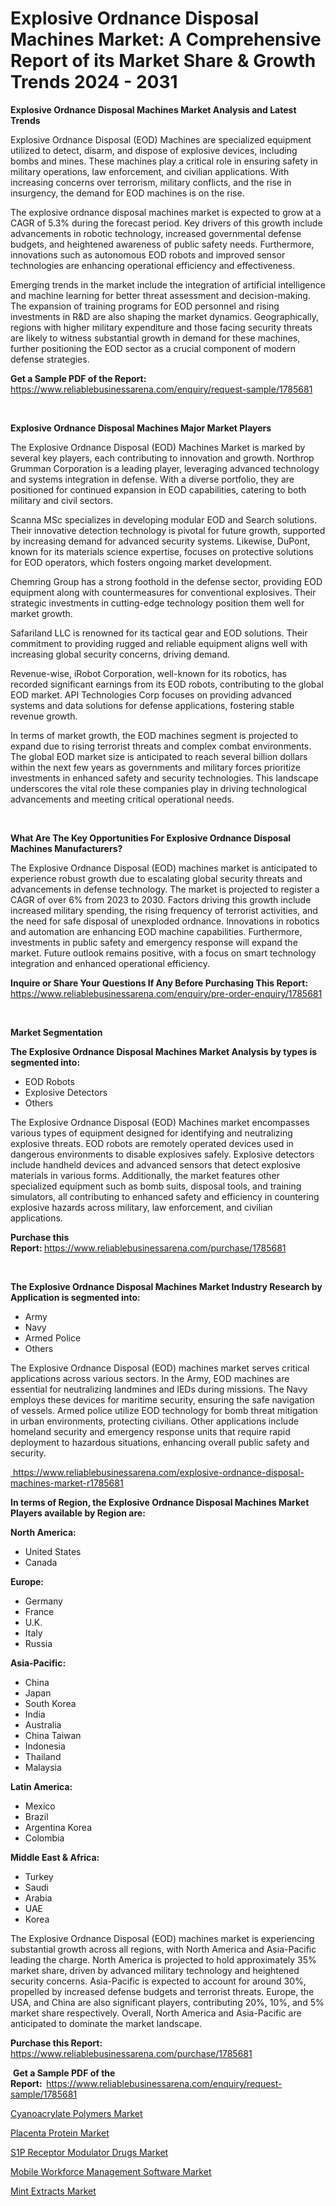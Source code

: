 <p><h1>Explosive Ordnance Disposal Machines Market: A Comprehensive Report of its Market Share & Growth Trends 2024 - 2031</h1></p><p><strong>Explosive Ordnance Disposal Machines Market Analysis and Latest Trends</strong></p>
<p><p>Explosive Ordnance Disposal (EOD) Machines are specialized equipment utilized to detect, disarm, and dispose of explosive devices, including bombs and mines. These machines play a critical role in ensuring safety in military operations, law enforcement, and civilian applications. With increasing concerns over terrorism, military conflicts, and the rise in insurgency, the demand for EOD machines is on the rise.</p><p>The explosive ordnance disposal machines market is expected to grow at a CAGR of 5.3% during the forecast period. Key drivers of this growth include advancements in robotic technology, increased governmental defense budgets, and heightened awareness of public safety needs. Furthermore, innovations such as autonomous EOD robots and improved sensor technologies are enhancing operational efficiency and effectiveness.</p><p>Emerging trends in the market include the integration of artificial intelligence and machine learning for better threat assessment and decision-making. The expansion of training programs for EOD personnel and rising investments in R&D are also shaping the market dynamics. Geographically, regions with higher military expenditure and those facing security threats are likely to witness substantial growth in demand for these machines, further positioning the EOD sector as a crucial component of modern defense strategies.</p></p>
<p><strong>Get a Sample PDF of the Report:&nbsp;</strong> <a href="https://www.reliablebusinessarena.com/enquiry/request-sample/1785681?utm_campaign=1332&utm_medium=2&utm_source=Github&utm_content=ia&utm_term=09102024&utm_id=explosive-ordnance-disposal-machines">https://www.reliablebusinessarena.com/enquiry/request-sample/1785681</a></p>
<p>&nbsp;</p>
<p><strong>Explosive Ordnance Disposal Machines Major Market Players</strong></p>
<p><p>The Explosive Ordnance Disposal (EOD) Machines Market is marked by several key players, each contributing to innovation and growth. Northrop Grumman Corporation is a leading player, leveraging advanced technology and systems integration in defense. With a diverse portfolio, they are positioned for continued expansion in EOD capabilities, catering to both military and civil sectors.</p><p>Scanna MSc specializes in developing modular EOD and Search solutions. Their innovative detection technology is pivotal for future growth, supported by increasing demand for advanced security systems. Likewise, DuPont, known for its materials science expertise, focuses on protective solutions for EOD operators, which fosters ongoing market development.</p><p>Chemring Group has a strong foothold in the defense sector, providing EOD equipment along with countermeasures for conventional explosives. Their strategic investments in cutting-edge technology position them well for market growth.</p><p>Safariland LLC is renowned for its tactical gear and EOD solutions. Their commitment to providing rugged and reliable equipment aligns well with increasing global security concerns, driving demand.</p><p>Revenue-wise, iRobot Corporation, well-known for its robotics, has recorded significant earnings from its EOD robots, contributing to the global EOD market. API Technologies Corp focuses on providing advanced systems and data solutions for defense applications, fostering stable revenue growth.</p><p>In terms of market growth, the EOD machines segment is projected to expand due to rising terrorist threats and complex combat environments. The global EOD market size is anticipated to reach several billion dollars within the next few years as governments and military forces prioritize investments in enhanced safety and security technologies. This landscape underscores the vital role these companies play in driving technological advancements and meeting critical operational needs.</p></p>
<p>&nbsp;</p>
<p><strong>What Are The Key Opportunities For Explosive Ordnance Disposal Machines Manufacturers?</strong></p>
<p><p>The Explosive Ordnance Disposal (EOD) machines market is anticipated to experience robust growth due to escalating global security threats and advancements in defense technology. The market is projected to register a CAGR of over 6% from 2023 to 2030. Factors driving this growth include increased military spending, the rising frequency of terrorist activities, and the need for safe disposal of unexploded ordnance. Innovations in robotics and automation are enhancing EOD machine capabilities. Furthermore, investments in public safety and emergency response will expand the market. Future outlook remains positive, with a focus on smart technology integration and enhanced operational efficiency.</p></p>
<p><strong>Inquire or Share Your Questions If Any Before Purchasing This Report:</strong> <a href="https://www.reliablebusinessarena.com/enquiry/pre-order-enquiry/1785681?utm_campaign=1332&utm_medium=2&utm_source=Github&utm_content=ia&utm_term=09102024&utm_id=explosive-ordnance-disposal-machines">https://www.reliablebusinessarena.com/enquiry/pre-order-enquiry/1785681</a></p>
<p>&nbsp;</p>
<p><strong>Market Segmentation</strong></p>
<p><strong>The Explosive Ordnance Disposal Machines Market Analysis by types is segmented into:</strong></p>
<p><ul><li>EOD Robots</li><li>Explosive Detectors</li><li>Others</li></ul></p>
<p><p>The Explosive Ordnance Disposal (EOD) Machines market encompasses various types of equipment designed for identifying and neutralizing explosive threats. EOD robots are remotely operated devices used in dangerous environments to disable explosives safely. Explosive detectors include handheld devices and advanced sensors that detect explosive materials in various forms. Additionally, the market features other specialized equipment such as bomb suits, disposal tools, and training simulators, all contributing to enhanced safety and efficiency in countering explosive hazards across military, law enforcement, and civilian applications.</p></p>
<p><strong>Purchase this Report:&nbsp;</strong><a href="https://www.reliablebusinessarena.com/purchase/1785681?utm_campaign=1332&utm_medium=2&utm_source=Github&utm_content=ia&utm_term=09102024&utm_id=explosive-ordnance-disposal-machines">https://www.reliablebusinessarena.com/purchase/1785681</a></p>
<p>&nbsp;</p>
<p><strong>The Explosive Ordnance Disposal Machines Market Industry Research by Application is segmented into:</strong></p>
<p><ul><li>Army</li><li>Navy</li><li>Armed Police</li><li>Others</li></ul></p>
<p><p>The Explosive Ordnance Disposal (EOD) machines market serves critical applications across various sectors. In the Army, EOD machines are essential for neutralizing landmines and IEDs during missions. The Navy employs these devices for maritime security, ensuring the safe navigation of vessels. Armed police utilize EOD technology for bomb threat mitigation in urban environments, protecting civilians. Other applications include homeland security and emergency response units that require rapid deployment to hazardous situations, enhancing overall public safety and security.</p></p>
<p><a href="https://www.reliablebusinessarena.com/explosive-ordnance-disposal-machines-market-r1785681?utm_campaign=1332&utm_medium=2&utm_source=Github&utm_content=ia&utm_term=09102024&utm_id=explosive-ordnance-disposal-machines">&nbsp;https://www.reliablebusinessarena.com/explosive-ordnance-disposal-machines-market-r1785681</a></p>
<p><strong>In terms of Region, the Explosive Ordnance Disposal Machines Market Players available by Region are:</strong></p>
<p>
    <p> <strong> North America: </strong>
        <ul>
            <li>United States</li>
            <li>Canada</li>
        </ul>
        </p> 
    <p> <strong> Europe: </strong>
        <ul>
            <li>Germany</li>
            <li>France</li>
            <li>U.K.</li>
            <li>Italy</li>
            <li>Russia</li>
        </ul>
        </p> 
    <p> <strong> Asia-Pacific: </strong>
        <ul>
            <li>China</li>
            <li>Japan</li>
            <li>South Korea</li>
            <li>India</li>
            <li>Australia</li>
            <li>China Taiwan</li>
            <li>Indonesia</li>
            <li>Thailand</li>
            <li>Malaysia</li>
        </ul>
        </p> 
    <p> <strong> Latin America: </strong>
        <ul>
            <li>Mexico</li>
            <li>Brazil</li>
            <li>Argentina Korea</li>
            <li>Colombia</li>
        </ul>
        </p> 
    <p> <strong> Middle East & Africa: </strong>
        <ul>
            <li>Turkey</li>
            <li>Saudi</li>
            <li>Arabia</li>
            <li>UAE</li>
            <li>Korea</li>
        </ul>
    </p>
    </p>
<p><p>The Explosive Ordnance Disposal (EOD) machines market is experiencing substantial growth across all regions, with North America and Asia-Pacific leading the charge. North America is projected to hold approximately 35% market share, driven by advanced military technology and heightened security concerns. Asia-Pacific is expected to account for around 30%, propelled by increased defense budgets and terrorist threats. Europe, the USA, and China are also significant players, contributing 20%, 10%, and 5% market share respectively. Overall, North America and Asia-Pacific are anticipated to dominate the market landscape.</p></p>
<p><strong>Purchase this Report: </strong><a href="https://www.reliablebusinessarena.com/purchase/1785681?utm_campaign=1332&utm_medium=2&utm_source=Github&utm_content=ia&utm_term=09102024&utm_id=explosive-ordnance-disposal-machines">https://www.reliablebusinessarena.com/purchase/1785681</a></p>
<p>&nbsp;<strong>Get a Sample PDF of the Report:&nbsp;&nbsp;</strong><a href="https://www.reliablebusinessarena.com/enquiry/request-sample/1785681?utm_campaign=1332&utm_medium=2&utm_source=Github&utm_content=ia&utm_term=09102024&utm_id=explosive-ordnance-disposal-machines">https://www.reliablebusinessarena.com/enquiry/request-sample/1785681</a></p>
<p><strong></strong></p>
<p><p><a href="https://github.com/luckyshygirl/Market-Research-Report-List-6/blob/main/cyanoacrylate-polymers-market.md?utm_campaign=1332&utm_medium=2&utm_source=Github&utm_content=ia&utm_term=09102024&utm_id=explosive-ordnance-disposal-machines">Cyanoacrylate Polymers Market</a></p><p><a href="https://www.linkedin.com/pulse/placenta-protein-market-trends-strategic-insights-2024-2031-i0pge?utm_campaign=1332&utm_medium=2&utm_source=Github&utm_content=ia&utm_term=09102024&utm_id=explosive-ordnance-disposal-machines">Placenta Protein Market</a></p><p><a href="https://www.linkedin.com/pulse/strategic-forecast-s1p-receptor-modulator-drugs-market-growth-bhhke?utm_campaign=1332&utm_medium=2&utm_source=Github&utm_content=ia&utm_term=09102024&utm_id=explosive-ordnance-disposal-machines">S1P Receptor Modulator Drugs Market</a></p><p><a href="https://www.linkedin.com/pulse/mobile-workforce-management-software-momentum-charting-41-cagr-hbdnf?utm_campaign=1332&utm_medium=2&utm_source=Github&utm_content=ia&utm_term=09102024&utm_id=explosive-ordnance-disposal-machines">Mobile Workforce Management Software Market</a></p><p><a href="https://issuu.com/reportprime-2/docs/mint-extracts-market-size-2030.pptx_b7fe0670ae5598?utm_campaign=1332&utm_medium=2&utm_source=Github&utm_content=ia&utm_term=09102024&utm_id=explosive-ordnance-disposal-machines">Mint Extracts Market</a></p></p>